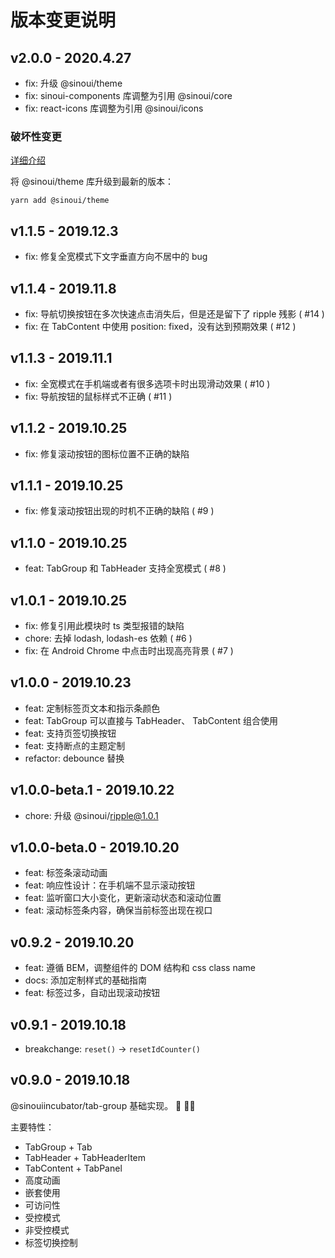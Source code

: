 # 版本变更说明

## v2.0.0 - 2020.4.27

- fix: 升级 @sinoui/theme
- fix: sinoui-components 库调整为引用 @sinoui/core
- fix: react-icons 库调整为引用 @sinoui/icons

### 破坏性变更

[详细介绍](https://github.com/sinoui/theme/blob/master/CHANGELOG.md#v100-beta1-2020224)

将 @sinoui/theme 库升级到最新的版本：

```shell
yarn add @sinoui/theme
```

## v1.1.5 - 2019.12.3

- fix: 修复全宽模式下文字垂直方向不居中的 bug

## v1.1.4 - 2019.11.8

- fix: 导航切换按钮在多次快速点击消失后，但是还是留下了 ripple 残影 ( #14 )
- fix: 在 TabContent 中使用 position: fixed，没有达到预期效果 ( #12 )

## v1.1.3 - 2019.11.1

- fix: 全宽模式在手机端或者有很多选项卡时出现滑动效果 ( #10 )
- fix: 导航按钮的鼠标样式不正确 ( #11 )

## v1.1.2 - 2019.10.25

- fix: 修复滚动按钮的图标位置不正确的缺陷

## v1.1.1 - 2019.10.25

- fix: 修复滚动按钮出现的时机不正确的缺陷 ( #9 )

## v1.1.0 - 2019.10.25

- feat: TabGroup 和 TabHeader 支持全宽模式 ( #8 )

## v1.0.1 - 2019.10.25

- fix: 修复引用此模块时 ts 类型报错的缺陷
- chore: 去掉 lodash, lodash-es 依赖 ( #6 )
- fix: 在 Android Chrome 中点击时出现高亮背景 ( #7 )

## v1.0.0 - 2019.10.23

- feat: 定制标签页文本和指示条颜色
- feat: TabGroup 可以直接与 TabHeader、 TabContent 组合使用
- feat: 支持页签切换按钮
- feat: 支持断点的主题定制
- refactor: debounce 替换

## v1.0.0-beta.1 - 2019.10.22

- chore: 升级 @sinoui/ripple@1.0.1

## v1.0.0-beta.0 - 2019.10.20

- feat: 标签条滚动动画
- feat: 响应性设计：在手机端不显示滚动按钮
- feat: 监听窗口大小变化，更新滚动状态和滚动位置
- feat: 滚动标签条内容，确保当前标签出现在视口

## v0.9.2 - 2019.10.20

- feat: 遵循 BEM，调整组件的 DOM 结构和 css class name
- docs: 添加定制样式的基础指南
- feat: 标签过多，自动出现滚动按钮

## v0.9.1 - 2019.10.18

- breakchange: `reset()` -> `resetIdCounter()`

## v0.9.0 - 2019.10.18

@sinouiincubator/tab-group 基础实现。 :tada: :tada::tada:

主要特性：

- TabGroup + Tab
- TabHeader + TabHeaderItem
- TabContent + TabPanel
- 高度动画
- 嵌套使用
- 可访问性
- 受控模式
- 非受控模式
- 标签切换控制
